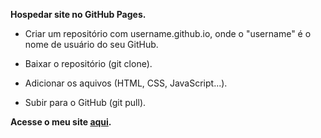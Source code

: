 **Hospedar site no GitHub Pages.**

- Criar um repositório com username.github.io, onde o "username" é o nome de usuário do seu GitHub.

- Baixar o repositório (git clone).

- Adicionar os aquivos (HTML, CSS, JavaScript...).

- Subir para o GitHub (git pull).

**Acesse o meu site [aqui](https://kessiac.github.io).**
